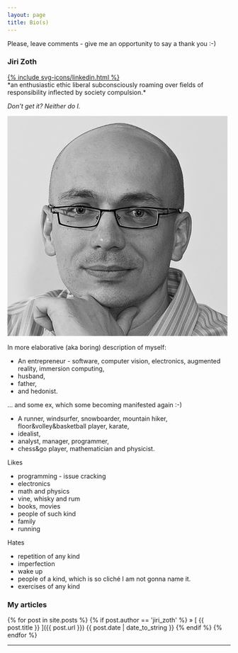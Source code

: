 ```yaml
---
layout: page
title: Bio(s)
---
```


<p class="message">
  Please, leave comments - give me an opportunity to say a thank you :-)
</p>

<div>
 <a name="jiri_zoth"></a><h3 class="bio-icon-left">Jiri Zoth</h3>
 <a class="bio-icon-right" href="http://linkedin.com{{ site.data.authors.jiri_zoth.linkedin }}">{% include svg-icons/linkedin.html %} </a>
</div>
*an enthusiastic ethic liberal subconsciously  roaming over fields of responsibility inflected by society compulsion.*

*Don't get it? Neither do I.*

![photo](/assets/img/jiri_zoth.png)

In more elaborative (aka boring) description of myself:

* An entrepreneur - software, computer vision, electronics, augmented reality, immersion computing,
* husband,
* father,
* and hedonist.

... and some ex, which some becoming manifested again :-)

* A runner, windsurfer, snowboarder, mountain hiker, floor&volley&basketball player, karate,
* idealist,
* analyst, manager, programmer,
* chess&go player, mathematician and physicist.

Likes

* programming - issue cracking
* electronics
* math and physics
* vine, whisky and rum
* books, movies
* people of such kind
* family
* running

Hates

* repetition of any kind
* imperfection
* wake up
* people of a kind, which is so cliché I am not gonna name it.
* exercises of any kind

### My articles

{% for post in site.posts %}
{% if post.author == 'jiri_zoth' %}
&raquo; [ {{ post.title }} ]({{ post.url }}) {{ post.date | date_to_string }}
{% endif %}
{% endfor %}

---
